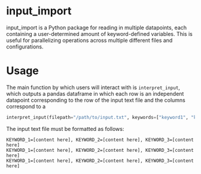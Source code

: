 # input_import

input_import is a Python package for reading in multiple datapoints, each containing a user-determined amount of keyword-defined variables. This is useful for parallelizing operations across multiple different files and configurations.

# Usage

The main function by which users will interact with is `interpret_input`, which outputs a pandas dataframe in which each row is an independent datapoint corresponding to the row of the input text file and the columns correspond to a 

```python
interpret_input(filepath="/path/to/input.txt", keywords=["keyword1", "keyword2", "keyword3"])
```

The input text file must be formatted as follows:

```
KEYWORD_1=[content here], KEYWORD_2=[content here], KEYWORD_3=[content here]
KEYWORD_1=[content here], KEYWORD_2=[content here], KEYWORD_3=[content here]
KEYWORD_1=[content here], KEYWORD_2=[content here], KEYWORD_3=[content here]
```